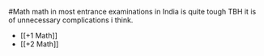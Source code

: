 #Math
math in  most entrance examinations in India is quite tough TBH it is of unnecessary complications i think.
- [[+1 Math]]
- [[+2 Math]]


